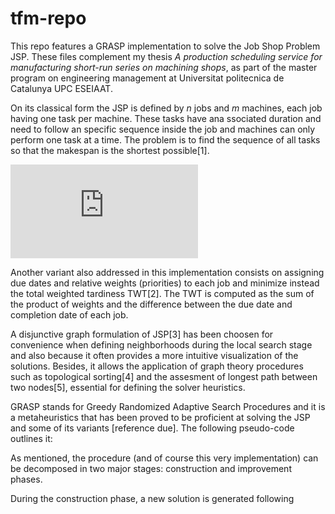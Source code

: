 # tfm-repo

This repo features a GRASP implementation to solve the Job Shop Problem JSP. These files complement my thesis _A production scheduling service for manufacturing short-run series on machining shops_, as part of the master program on engineering management at Universitat politecnica de Catalunya UPC ESEIAAT.

On its classical form the JSP is defined by _n_ jobs and _m_ machines, each job having one task per machine. These tasks have ana ssociated duration and need to follow an specific sequence inside the job and machines can only perform one task at a time. The problem is to find the sequence of all tasks so that the makespan is the shortest possible[1].

![alt text](http://latex.codecogs.com/svg.latex?1+sin(x))

Another variant also addressed in this implementation consists on assigning due dates and relative weights (priorities) to each job and minimize instead the total weighted tardiness TWT[2]. The TWT is computed as the sum of the product of weights and the difference between the due date and completion date of each job.

A disjunctive graph formulation of JSP[3] has been choosen for convenience when defining neighborhoods during the local search stage and also because it often provides a more intuitive visualization of the solutions. Besides, it allows the application of graph theory procedures such as topological sorting[4] and the assesment of longest path between two nodes[5], essential for defining the solver heuristics.

GRASP stands for Greedy Randomized Adaptive Search Procedures and it is a metaheuristics that has been proved to be proficient at solving the JSP and some of its variants [reference due]. The following pseudo-code outlines it:



As mentioned, the procedure (and of course this very implementation) can be decomposed in two major stages: construction and improvement phases.

During the construction phase, a new solution is generated following

